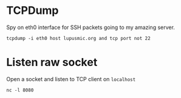 
# TCPDump

Spy on eth0 interface for SSH packets going to my amazing server.

```
tcpdump -i eth0 host lupusmic.org and tcp port not 22
```

# Listen raw socket

Open a socket and listen to TCP client on `localhost`

```
nc -l 8080
```
